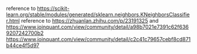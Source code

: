 reference to https://scikit-learn.org/stable/modules/generated/sklearn.neighbors.KNeighborsClassifier.html
reference to https://zhuanlan.zhihu.com/p/23191325 and https://www.joinquant.com/view/community/detail/a98b7021e7391c62f6369207242700b2
https://www.joinquant.com/view/community/detail/c2c41c79657cebf8cd871b44ce4f5d97
